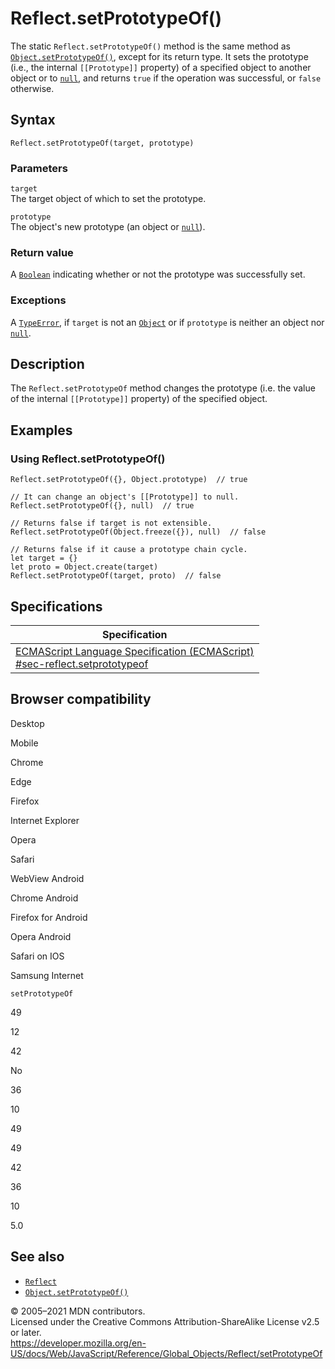 Reflect.setPrototypeOf()
========================

The static `Reflect.setPrototypeOf()` method is the same method as [`Object.setPrototypeOf()`](../object/setprototypeof), except for its return type. It sets the prototype (i.e., the internal `[[Prototype]]` property) of a specified object to another object or to [`null`](../null), and returns `true` if the operation was successful, or `false` otherwise.

Syntax
------

    Reflect.setPrototypeOf(target, prototype)

### Parameters

`target`  
The target object of which to set the prototype.

`prototype`  
The object's new prototype (an object or [`null`](../null)).

### Return value

A [`Boolean`](../boolean) indicating whether or not the prototype was successfully set.

### Exceptions

A [`TypeError`](../typeerror), if `target` is not an [`Object`](../object) or if `prototype` is neither an object nor [`null`](../null).

Description
-----------

The `Reflect.setPrototypeOf` method changes the prototype (i.e. the value of the internal `[[Prototype]]` property) of the specified object.

Examples
--------

### Using Reflect.setPrototypeOf()

    Reflect.setPrototypeOf({}, Object.prototype)  // true

    // It can change an object's [[Prototype]] to null.
    Reflect.setPrototypeOf({}, null)  // true

    // Returns false if target is not extensible.
    Reflect.setPrototypeOf(Object.freeze({}), null)  // false

    // Returns false if it cause a prototype chain cycle.
    let target = {}
    let proto = Object.create(target)
    Reflect.setPrototypeOf(target, proto)  // false

Specifications
--------------

<table><thead><tr class="header"><th>Specification</th></tr></thead><tbody><tr class="odd"><td><a href="https://tc39.es/ecma262/#sec-reflect.setprototypeof">ECMAScript Language Specification (ECMAScript)<br />
<span class="small">#sec-reflect.setprototypeof</span></a></td></tr></tbody></table>

Browser compatibility
---------------------

Desktop

Mobile

Chrome

Edge

Firefox

Internet Explorer

Opera

Safari

WebView Android

Chrome Android

Firefox for Android

Opera Android

Safari on IOS

Samsung Internet

`setPrototypeOf`

49

12

42

No

36

10

49

49

42

36

10

5.0

See also
--------

-   [`Reflect`](../reflect)
-   [`Object.setPrototypeOf()`](../object/setprototypeof)

© 2005–2021 MDN contributors.  
Licensed under the Creative Commons Attribution-ShareAlike License v2.5 or later.  
<a href="https://developer.mozilla.org/en-US/docs/Web/JavaScript/Reference/Global_Objects/Reflect/setPrototypeOf" class="_attribution-link">https://developer.mozilla.org/en-US/docs/Web/JavaScript/Reference/Global_Objects/Reflect/setPrototypeOf</a>
